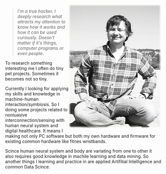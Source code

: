 
<img align="right" class="padding_20" src="assets/me.jpg">

> _I’m a true hacker. I deeply research what attracts my attention to know how it works and how it can be used curiously. Doesn't matter if it's things, computer programs or even people._

To research something interesting me I often do tiny pet projects. Sometimes it becomes not so tiny. 

Currently I looking for applying my skills and knowledge in machine-human interaction/symbiosis. So I doing some projects related to noniuasive interconnection/sensing with human neural system and digital healthcare. It means I making not only PC software but both my own hardware and firmware for existing common hardware like fitnes wristbands. 

Scince human neural system and body are variating from one to other it also requires good knowledge in machile learning and data mining. So another things I learning and practice in are applied Artifitial Intelligence and common Data Scince.
